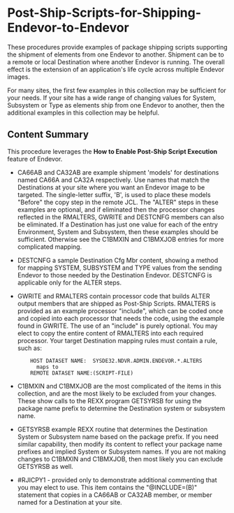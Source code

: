# Post-Ship-Scripts-for-Shipping-Endevor-to-Endevor

These procedures provide examples of package shipping scripts supporting the shipment of elements from one Endevor to another. Shipment can be to a remote or local Destination where another Endevor is running. The overall effect is the extension of an application's life cycle across multiple Endevor images.

For many sites, the first few examples in this collection may be sufficient for your needs. If your site has a wide range of changing values for System, Subsystem  or Type as elements ship from one Endevor to another, then the additional examples in this collection may be helpful.

## Content Summary

This procedure leverages the **How to Enable Post-Ship Script Execution** feature of Endevor.

- CA66AB and CA32AB are example shipment 'models' for destinations named CA66A and CA32A respectively. Use names that match the Destinations at your site where you want an Endevor image to be targeted. The single-letter suffix, 'B', is used to place these models "Before" the copy step in the remote JCL. The "ALTER" steps in these examples are optional, and if eliminated then the processor changes reflected in the RMALTERS, GWRITE and DESTCNFG members can also be eliminated. If a Destination has just one value for each of the entry Environment, System and Subsystem, then these examples should be sufficient. Otherwise see the C1BMXIN and C1BMXJOB entries for more complicated mapping.
- DESTCNFG a sample Destination Cfg Mbr content, showing a method for mapping SYSTEM, SUBSYSTEM and TYPE values from the sending Endevor to those needed by the Destination Endevor. DESTCNFG is applicable only for the ALTER steps.
- GWRITE and RMALTERS contain processor code that builds ALTER output members that are shipped as Post-Ship Scripts. RMALTERS is provided as an example processor "include", which can be coded once and copied into each processor that needs the code, using the example found in GWRITE. The use of an "include" is purely optional. You may elect to copy the entire content of RMALTERS into each required processor. 
Your target Destination mapping rules must contain a rule, such as: 

          HOST DATASET NAME:  SYSDE32.NDVR.ADMIN.ENDEVOR.*.ALTERS   
            maps to                                                  
          REMOTE DATASET NAME:(SCRIPT-FILE)                     

- C1BMXIN and C1BMXJOB are the most complicated of the items in this collection, and are the most likely to be excluded from your changes. These show calls to the REXX program GETSYRSB for using the package name prefix to determine the Destination system or subsystem name.
- GETSYRSB example REXX routine that determines the Destination System or Subsystem name based on the package prefix. If you need similar capability, then modify its content to reflect your package name prefixes and implied System or Subsystem names. If you are not making changes to C1BMXIN and C1BMXJOB, then most likely you can exclude GETSYRSB as well.
- #RJICPY1 - provided only to demonstrate additional commenting that you may elect to use. This item contains the "@INCLUDE=(B)" statement that copies in a CA66AB or CA32AB member, or member named for a Destination at your site.
